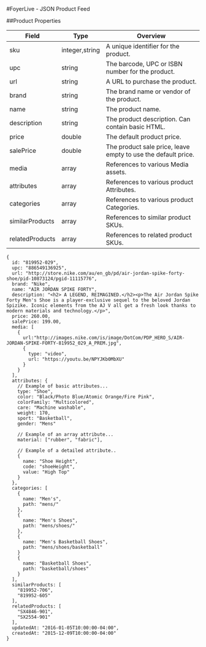 #FoyerLive - JSON Product Feed

##Product Properties
  
| Field | Type | Overview |
| ----- | ---- | -------- |
| sku | integer,string | A unique identifier for the product. |
| upc | string | The barcode, UPC or ISBN number for the product. |
| url | string | A URL to purchase the product. |
| brand | string | The brand name or vendor of the product. |
| name | string | The product name. |
| description | string | The product description. Can contain basic HTML. |
| price | double | The default product price. |
| salePrice | double | The product sale price, leave empty to use the default price. |
| media | array | References to various Media assets. |
| attributes | array | References to various product Attributes. |
| categories | array | References to various product Categories. |
| similarProducts | array | References to similar product SKUs. |
| relatedProducts | array | References to related product SKUs. |

```
{
  id: "819952-029",
  upc: "886549136925",
  url: "http://store.nike.com/au/en_gb/pd/air-jordan-spike-forty-shoe/pid-10873124/pgid-11115776",
  brand: "Nike",
  name: "AIR JORDAN SPIKE FORTY",
  description: "<h2> A LEGEND, REIMAGINED.</h2><p>The Air Jordan Spike Forty Men's Shoe is a player-exclusive sequel to the beloved Jordan Spizike. Iconic elements from the AJ V all get a fresh look thanks to modern materials and technology.</p>",
  price: 260.00,
  salePrice: 199.00,
  media: [
    {
      url:"http://images.nike.com/is/image/DotCom/PDP_HERO_S/AIR-JORDAN-SPIKE-FORTY-819952_029_A_PREM.jpg",
      {
        type: "video",
        url: "https://youtu.be/NPYJKb0MbXU"
      }
    }
  ],
  attributes: {
    // Example of basic attributes...
    type: "Shoe",
    color: "Black/Photo Blue/Atomic Orange/Fire Pink",
    colorFamily: "Multicolored",
    care: "Machine washable",
    weight: 170,
    sport: "Basketball",
    gender: "Mens"
    
    // Example of an array attribute...
    material: ["rubber", "fabric"],
    
    // Example of a detailed attribute..
    {
      name: "Shoe Height",
      code: "shoeHeight",
      value: "High Top"
    }
  },
  categories: [
    {
      name: "Men's",
      path: "mens/"
    },
    {
      name: "Men's Shoes",
      path: "mens/shoes/"
    },
    {
      name: "Men's Basketball Shoes",
      path: "mens/shoes/basketball"
    }
    {
      name: "Basketball Shoes",
      path: "basketball/shoes"
    }
  ],
  similarProducts: [
    "819952-706",
    "819952-605"
  ],
  relatedProducts: [
    "SX4846-901",
    "SX2554-901"
  ],
  updatedAt: "2016-01-05T10:00:00-04:00",
  createdAt: "2015-12-09T10:00:00-04:00"
}
```
